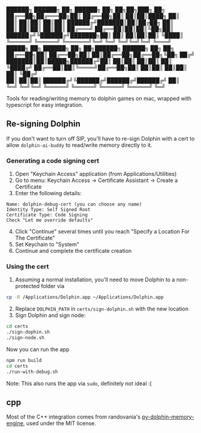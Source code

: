 ██████╗  ██████╗ ██╗     ██████╗ ██╗  ██╗██╗███╗   ██╗     
██╔══██╗██╔═══██╗██║     ██╔══██╗██║  ██║██║████╗  ██║     
██║  ██║██║   ██║██║     ██████╔╝███████║██║██╔██╗ ██║     
██║  ██║██║   ██║██║     ██╔═══╝ ██╔══██║██║██║╚██╗██║     
██████╔╝╚██████╔╝███████╗██║     ██║  ██║██║██║ ╚████║     
╚═════╝  ╚═════╝ ╚══════╝╚═╝     ╚═╝  ╚═╝╚═╝╚═╝  ╚═══╝     
 █████╗ ██╗      ██████╗ ██╗   ██╗██████╗ ██████╗ ██╗   ██╗
██╔══██╗██║      ██╔══██╗██║   ██║██╔══██╗██╔══██╗╚██╗ ██╔╝
███████║██║█████╗██████╔╝██║   ██║██║  ██║██║  ██║ ╚████╔╝ 
██╔══██║██║╚════╝██╔══██╗██║   ██║██║  ██║██║  ██║  ╚██╔╝  
██║  ██║██║      ██████╔╝╚██████╔╝██████╔╝██████╔╝   ██║   
╚═╝  ╚═╝╚═╝      ╚═════╝  ╚═════╝ ╚═════╝ ╚═════╝    ╚═╝  

Tools for reading/writing memory to dolphin games on mac, wrapped with typescript for easy integration.

## Re-signing Dolphin
If you don't want to turn off SIP, you'll have to re-sign Dolphin with a cert to allow `dolphin-ai-buddy` to read/write memory directly to it.

### Generating a code signing cert
1. Open "Keychain Access" application (from Applications/Utilities)
2. Go to menu: Keychain Access → Certificate Assistant → Create a Certificate
3. Enter the following details:
```
Name: dolphin-debug-cert (you can choose any name)
Identity Type: Self Signed Root
Certificate Type: Code Signing
Check "Let me override defaults"
```

4. Click "Continue" several times until you reach "Specify a Location For The Certificate"
5. Set Keychain to "System"
6. Continue and complete the certificate creation

### Using the cert
1. Assuming a normal installation, you'll need to move Dolphin to a non-protected folder via
```sh
cp -R /Applications/Dolphin.app ~/Applications/Dolphin.app
```
2. Replace `DOLPHIN_PATH` in `certs/sign-dolphin.sh` with the new location
3. Sign Dolphin and sign node:
```sh
cd certs
./sign-dophin.sh
./sign-node.sh
```

Now you can run the app
```sh
npm run build
cd certs
./run-with-debug.sh
```
Note: This also runs the app via `sudo`, definitely not ideal :(

## cpp
Most of the C++ integration comes from randovania's [py-dolphin-memory-engine](https://github.com/randovania/py-dolphin-memory-engine), used under the MIT license.
